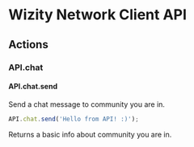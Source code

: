 # Wizity Network Client API

## Actions

### API.chat
#### API.chat.send
Send a chat message to community you are in.

``` javascript
API.chat.send('Hello from API! :)');
```



Returns a basic info about community you are in.
